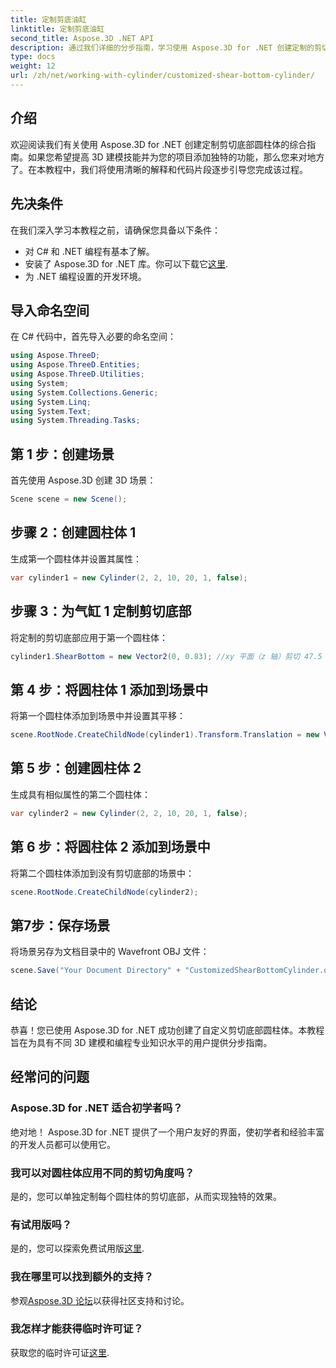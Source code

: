 ```yaml
---
title: 定制剪底油缸
linktitle: 定制剪底油缸
second_title: Aspose.3D .NET API
description: 通过我们详细的分步指南，学习使用 Aspose.3D for .NET 创建定制的剪切底部圆柱体。立即提升您的 3D 建模技能！
type: docs
weight: 12
url: /zh/net/working-with-cylinder/customized-shear-bottom-cylinder/
---
```

## 介绍
欢迎阅读我们有关使用 Aspose.3D for .NET 创建定制剪切底部圆柱体的综合指南。如果您希望提高 3D 建模技能并为您的项目添加独特的功能，那么您来对地方了。在本教程中，我们将使用清晰的解释和代码片段逐步引导您完成该过程。
## 先决条件
在我们深入学习本教程之前，请确保您具备以下条件：
- 对 C# 和 .NET 编程有基本了解。
- 安装了 Aspose.3D for .NET 库。你可以下载它[这里](https://releases.aspose.com/3d/net/).
- 为 .NET 编程设置的开发环境。
## 导入命名空间
在 C# 代码中，首先导入必要的命名空间：
```csharp
using Aspose.ThreeD;
using Aspose.ThreeD.Entities;
using Aspose.ThreeD.Utilities;
using System;
using System.Collections.Generic;
using System.Linq;
using System.Text;
using System.Threading.Tasks;
```
## 第 1 步：创建场景
首先使用 Aspose.3D 创建 3D 场景：
```csharp
Scene scene = new Scene();
```
## 步骤 2：创建圆柱体 1
生成第一个圆柱体并设置其属性：
```csharp
var cylinder1 = new Cylinder(2, 2, 10, 20, 1, false);
```
## 步骤 3：为气缸 1 定制剪切底部
将定制的剪切底部应用于第一个圆柱体：
```csharp
cylinder1.ShearBottom = new Vector2(0, 0.83); //xy 平面（z 轴）剪切 47.5 度
```
## 第 4 步：将圆柱体 1 添加到场景中
将第一个圆柱体添加到场景中并设置其平移：
```csharp
scene.RootNode.CreateChildNode(cylinder1).Transform.Translation = new Vector3(10, 0, 0);
```
## 第 5 步：创建圆柱体 2
生成具有相似属性的第二个圆柱体：
```csharp
var cylinder2 = new Cylinder(2, 2, 10, 20, 1, false);
```
## 第 6 步：将圆柱体 2 添加到场景中
将第二个圆柱体添加到没有剪切底部的场景中：
```csharp
scene.RootNode.CreateChildNode(cylinder2);
```
## 第7步：保存场景
将场景另存为文档目录中的 Wavefront OBJ 文件：
```csharp
scene.Save("Your Document Directory" + "CustomizedShearBottomCylinder.obj", FileFormat.WavefrontOBJ);
```
## 结论
恭喜！您已使用 Aspose.3D for .NET 成功创建了自定义剪切底部圆柱体。本教程旨在为具有不同 3D 建模和编程专业知识水平的用户提供分步指南。
## 经常问的问题
### Aspose.3D for .NET 适合初学者吗？
绝对地！ Aspose.3D for .NET 提供了一个用户友好的界面，使初学者和经验丰富的开发人员都可以使用它。
### 我可以对圆柱体应用不同的剪切角度吗？
是的，您可以单独定制每个圆柱体的剪切底部，从而实现独特的效果。
### 有试用版吗？
是的，您可以探索免费试用版[这里](https://releases.aspose.com/).
### 我在哪里可以找到额外的支持？
参观[Aspose.3D 论坛](https://forum.aspose.com/c/3d/18)以获得社区支持和讨论。
### 我怎样才能获得临时许可证？
获取您的临时许可证[这里](https://purchase.aspose.com/temporary-license/).